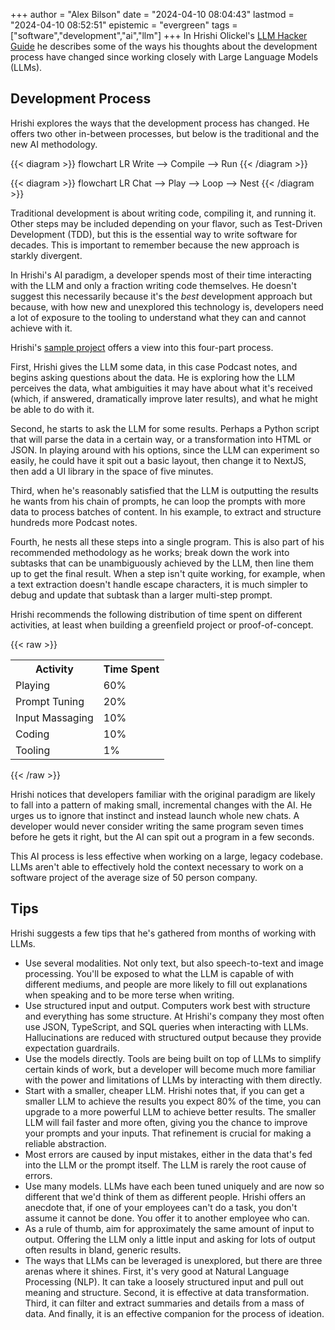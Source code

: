 +++
author = "Alex Bilson"
date = "2024-04-10 08:04:43"
lastmod = "2024-04-10 08:52:51"
epistemic = "evergreen"
tags = ["software","development","ai","llm"]
+++
In Hrishi Olickel's [LLM Hacker Guide](https://www.youtube.com/watch?v=gsO5V30h-lU) he describes some of the ways his thoughts about the development process have changed since working closely with Large Language Models (LLMs).

## Development Process

Hrishi explores the ways that the development process has changed. He offers two other in-between processes, but below is the traditional and the new AI methodology.

{{< diagram >}}
flowchart LR
	 Write --> Compile --> Run
{{< /diagram >}}

{{< diagram >}}
flowchart LR
	 Chat --> Play --> Loop --> Nest
{{< /diagram >}}

Traditional development is about writing code, compiling it, and running it. Other steps may be included depending on your flavor, such as Test-Driven Development (TDD), but this is the essential way to write software for decades. This is important to remember because the new approach is starkly divergent.

In Hrishi's AI paradigm, a developer spends most of their time interacting with the LLM and only a fraction writing code themselves. He doesn't suggest this necessarily because it's the _best_ development approach but because, with how new and unexplored this technology is, developers need a lot of exposure to the tooling to understand what they can and cannot achieve with it.

Hrishi's [sample project](https://www.youtube.com/watch?v=8w0hUcQSDy8) offers a view into this four-part process.

First, Hrishi gives the LLM some data, in this case Podcast notes, and begins asking questions about the data. He is exploring how the LLM perceives the data, what ambiguities it may have about what it's received (which, if answered, dramatically improve later results), and what he might be able to do with it.

Second, he starts to ask the LLM for some results. Perhaps a Python script that will parse the data in a certain way, or a transformation into HTML or JSON. In playing around with his options, since the LLM can experiment so easily, he could have it spit out a basic layout, then change it to NextJS, then add a UI library in the space of five minutes.

Third, when he's reasonably satisfied that the LLM is outputting the results he wants from his chain of prompts, he can loop the prompts with more data to process batches of content. In his example, to extract and structure hundreds more Podcast notes.

Fourth, he nests all these steps into a single program. This is also part of his recommended methodology as he works; break down the work into subtasks that can be unambiguously achieved by the LLM, then line them up to get the final result. When a step isn't quite working, for example, when a text extraction doesn't handle escape characters, it is much simpler to debug and update that subtask than a larger multi-step prompt.

Hrishi recommends the following distribution of time spent on different activities, at least when building a greenfield project or proof-of-concept.

{{< raw >}}
<table>
<tr>
    <th>Activity</th>
    <th>Time Spent</th>
</tr>
<tr>
    <td>Playing</td>
    <td>60%</td>
</tr>
<tr>
    <td>Prompt Tuning</td>
    <td>20%</td>
</tr>
<tr>
    <td>Input Massaging</td>
    <td>10%</td>
</tr>
<tr>
    <td>Coding</td>
    <td>10%</td>
</tr>
<tr>
    <td>Tooling</td>
    <td>1%</td>
</tr>
</table>
{{< /raw >}}

Hrishi notices that developers familiar with the original paradigm are likely to fall into a pattern of making small, incremental changes with the AI. He urges us to ignore that instinct and instead launch whole new chats. A developer would never consider writing the same program seven times before he gets it right, but the AI can spit out a program in a few seconds.

This AI process is less effective when working on a large, legacy codebase. LLMs aren't able to effectively hold the context necessary to work on a software project of the average size of 50 person company.

## Tips

Hrishi suggests a few tips that he's gathered from months of working with LLMs.

- Use several modalities. Not only text, but also speech-to-text and image processing. You'll be exposed to what the LLM is capable of with different mediums, and people are more likely to fill out explanations when speaking and to be more terse when writing.
- Use structured input and output. Computers work best with structure and everything has some structure. At Hrishi's company they most often use JSON, TypeScript, and SQL queries when interacting with LLMs. Hallucinations are reduced with structured output because they provide expectation guardrails.
- Use the models directly. Tools are being built on top of LLMs to simplify certain kinds of work, but a developer will become much more familiar with the power and limitations of LLMs by interacting with them directly.
- Start with a smaller, cheaper LLM. Hrishi notes that, if you can get a smaller LLM to achieve the results you expect 80% of the time, you can upgrade to a more powerful LLM to achieve better results. The smaller LLM will fail faster and more often, giving you the chance to improve your prompts and your inputs. That refinement is crucial for making a reliable abstraction.
- Most errors are caused by input mistakes, either in the data that's fed into the LLM or the prompt itself. The LLM is rarely the root cause of errors.
- Use many models. LLMs have each been tuned uniquely and are now so different that we'd think of them as different people. Hrishi offers an anecdote that, if one of your employees can't do a task, you don't assume it cannot be done. You offer it to another employee who can.
- As a rule of thumb, aim for approximately the same amount of input to output. Offering the LLM only a little input and asking for lots of output often results in bland, generic results.
- The ways that LLMs can be leveraged is unexplored, but there are three arenas where it shines. First, it's very good at Natural Language Processing (NLP). It can take a loosely structured input and pull out meaning and structure. Second, it is effective at data transformation. Third, it can filter and extract summaries and details from a mass of data. And finally, it is an effective companion for the process of ideation.

